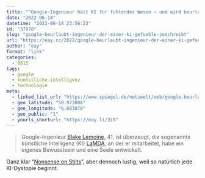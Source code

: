 ```yaml
---
title: "“Google-Ingenieur hält KI für fühlendes Wesen – und wird beurlaubt”"
date: "2022-06-14"
datetime: "2022-06-14 23:56:23"
id: "37978"
slug: "google-beurlaubt-ingenieur-der-einer-ki-gefuehle-zuschreibt"
url: "https://eay.cc/2022/google-beurlaubt-ingenieur-der-einer-ki-gefuehle-zuschreibt/"
author: "eay"
format: "link"
categories:
  - 0815
tags:
  - google
  - kuenstliche-intelligenz
  - technologie
meta:
  - linked_list_url: "https://www.spiegel.de/netzwelt/web/google-beurlaubt-ingenieur-der-einer-ki-gefuehle-zuschreibt-a-3d873abb-6a82-444d-b319-699a42841ca1"
  - geo_latitude: "50.973808"
  - geo_longitude: "6.683078"
  - geo_public: "1"
  - yourls_shorturl: "https://eay.li/3i9"
---
```


> Google-Ingenieur [Blake Lemoine](https://cajundiscordian.medium.com/), 41, ist überzeugt, die sogenannte künstliche Intelligenz (KI) [LaMDA](https://blog.google/technology/ai/lamda/), an der er mitarbeitet, habe ein eigenes Bewusstsein und eine Seele entwickelt.

Ganz klar “[Nonsense on Stilts](https://garymarcus.substack.com/p/nonsense-on-stilts)”, aber dennoch lustig, weil so natürlich jede KI-Dystopie beginnt.
